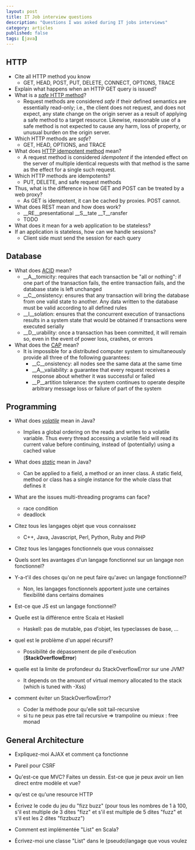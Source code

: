 ```yaml
---
layout: post
title: IT Job interview questions
description: "Questions I was asked during IT jobs interviews"
category: articles
published: false
tags: [java]
---
```


## HTTP

- Cite all HTTP method you know
  - GET, HEAD, POST, PUT, DELETE, CONNECT, OPTIONS, TRACE
- Explain what happens when an HTTP GET query is issued?
- What is a [_safe_ HTTP method](https://tools.ietf.org/html/rfc7231#section-4.2.1)?
  - Request methods are considered _safe_ if their defined semantics are essentially read-only; i.e., the client does not request, and does not expect, any state change on the origin server as a result of applying a safe method to a target resource. Likewise, reasonable use of a safe method is not expected to cause any harm, loss of property, or unusual burden on the origin server.
- Which HTTP methods are _safe_?
  - GET, HEAD, OPTIONS, and TRACE
- What does [HTTP idempotent method](https://tools.ietf.org/html/rfc7231#section-4.2.2) mean?
  - A request method is considered _idempotent_ if the intended effect on the server of multiple identical requests with that method is the same as the effect for a single such request.
- Which HTTP methods are idempotents?
  - PUT, DELETE, and safe request methods
- Thus, what is the difference in how GET and POST can be treated by a web proxy?
  - As GET is idempotent, it can be cached by proxies. POST cannot.
- What does REST mean and how does work?
  - __RE__presentational __S__tate __T__ransfer
  - TODO
- What does it mean for a web application to be stateless?
- If an application is stateless, how can we handle sessions?
  - Client side must send the session for each query

## Database

- What does [ACID](http://en.wikipedia.org/wiki/ACID) mean?
  - __A__tomicity: requires that each transaction be "all or nothing": if one part of the transaction fails, the entire transaction fails, and the database state is left unchanged
  - __C__onsistency: ensures that any transaction will bring the database from one valid state to another. Any data written to the database must be valid according to all defined rules
  - __I__solation: ensures that the concurrent execution of transactions results in a system state that would be obtained if transactions were executed serially
  - __D__urability: once a transaction has been committed, it will remain so, even in the event of power loss, crashes, or errors
- What does the [CAP](http://en.wikipedia.org/wiki/CAP_theorem) mean?
  - It is impossible for a distributed computer system to simultaneously provide all three of the following guarantees:
    - __C__onsistency: all nodes see the same data at the same time
    - __A__vailability: a guarantee that every request receives a response about whether it was successful or failed
    - __P__artition tolerance: the system continues to operate despite arbitrary message loss or failure of part of the system

## Programming

- What does [_volatile_](http://en.wikipedia.org/wiki/Volatile_variable#In_Java) mean in Java?
  - Implies a global ordering on the reads and writes to a volatile variable. Thus every thread accessing a volatile field will read its current value before continuing, instead of (potentially) using a cached value
- What does [_static_](http://en.wikipedia.org/wiki/Volatile_variable#In_Java) mean in Java?
  - Can be applied to a field, a method or an inner class. A static field, method or class has a single instance for the whole class that defines it
- What are the issues multi-threading programs can face?
  - race condition
  - deadlock

- Citez tous les langages objet que vous connaissez
  - C++, Java, Javascript, Perl, Python, Ruby and PHP
- Citez tous les langages fonctionnels que vous connaissez
- Quels sont les avantages d'un langage fonctionnel sur un langage non fonctionnel?
- Y-a-t'il des choses qu'on ne peut faire qu'avec un langage fonctionnel?
  - Non, les langages fonctionnels apportent juste une certaines flexibilité dans certains domaines
- Est-ce que JS est un langage fonctionnel?
- Quelle est la différence entre Scala et Haskell
  - Haskell: pas de mutable, pas d'objet, les typeclasses de base, …
- quel est le problème d'un appel récursif?
  - Possibilité de dépassement de pile d'exécution (__StackOverflowError__)
- quelle est la limite de profondeur du StackOverflowError sur une JVM?
  - It depends on the amount of virtual memory allocated to the stack (which is tuned with -Xss)
- comment éviter un StackOverflowError?
  - Coder la méthode pour qu'elle soit tail-recursive
  - si tu ne peux pas etre tail recursive => trampoline ou mieux : free monad

## General Architecture

- Expliquez-moi AJAX et comment ça fonctionne
- Pareil pour CSRF
- Qu'est-ce que MVC? Faites un dessin. Est-ce que je peux avoir un lien direct entre modèle et vue?
- qu'est ce qu'une resource HTTP

- Écrivez le code du jeu du "fizz buzz" (pour tous les nombres de 1 à 100, s'il est multiple de 3 dites "fizz" et s'il est multiple de 5 dites "fuzz" et s'il est les 2 dites "fizzbuzz")
- Comment est implémentée "List" en Scala?
- Écrivez-moi une classe "List" dans le (pseudo)langage que vous voulez
